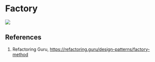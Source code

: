 # Factory

<img src="https://user-images.githubusercontent.com/6856382/231883201-255ac48c-2323-4446-87e0-0c2416117351.png"/>


## References

1. Refactoring Guru, https://refactoring.guru/design-patterns/factory-method